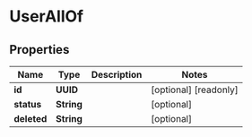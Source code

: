

# UserAllOf

## Properties

Name | Type | Description | Notes
------------ | ------------- | ------------- | -------------
**id** | **UUID** |  |  [optional] [readonly]
**status** | **String** |  |  [optional]
**deleted** | **String** |  |  [optional]



